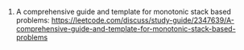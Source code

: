 1) A comprehensive guide and template for monotonic stack based problems: https://leetcode.com/discuss/study-guide/2347639/A-comprehensive-guide-and-template-for-monotonic-stack-based-problems
